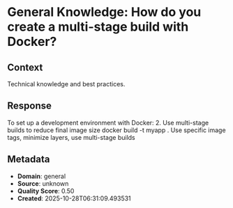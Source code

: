 # General Knowledge: How do you create a multi-stage build with Docker?

## Context
Technical knowledge and best practices.

## Response
To set up a development environment with Docker: 2. Use multi-stage builds to reduce final image size docker build -t myapp . Use specific image tags, minimize layers, use multi-stage builds

## Metadata
- **Domain**: general
- **Source**: unknown
- **Quality Score**: 0.50
- **Created**: 2025-10-28T06:31:09.493531